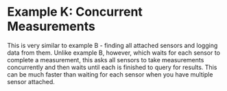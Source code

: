 [//]: # ( @page example_k_page Example K: Concurrent Measurements )
# Example K: Concurrent Measurements

This is very similar to example B - finding all attached sensors and logging data from them.
Unlike example B, however, which waits for each sensor to complete a measurement, this asks all sensors to take measurements concurrently and then waits until each is finished to query for results.
This can be much faster than waiting for each sensor when you have multiple sensor attached.

[//]: # ( @include{lineno} k_concurrent_logger.ino )
